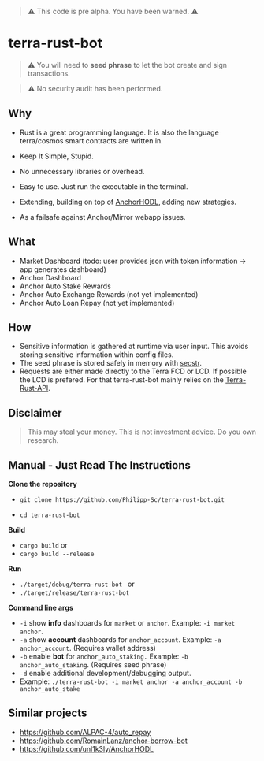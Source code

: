 > :warning: This code is pre alpha. You have been warned. :warning:

# terra-rust-bot


> :warning: You will need to **seed phrase** to let the bot create and sign transactions.

> :warning: No security audit has been performed.


## Why

* Rust is a great programming language. It is also the language terra/cosmos smart contracts are written in.
* Keep It Simple, Stupid. 
* No unnecessary libraries or overhead.
* Easy to use. Just run the executable in the terminal.

* Extending, building on top of <a href="https://github.com/unl1k3ly/AnchorHODL">AnchorHODL</a>, adding new strategies.
* As a failsafe against Anchor/Mirror webapp issues.

## What 

* Market Dashboard (todo: user provides json with token information -> app generates dashboard)
* Anchor Dashboard
* Anchor Auto Stake Rewards
* Anchor Auto Exchange Rewards (not yet implemented)
* Anchor Auto Loan Repay (not yet implemented)

## How


* Sensitive information is gathered at runtime via user input. This avoids storing sensitive information within config files.
* The seed phrase is stored safely in memory with <a href="https://github.com/unrelentingtech/secstr">secstr</a>.
* Requests are either made directly to the Terra FCD or LCD. If possible the LCD is prefered. For that terra-rust-bot mainly relies on the [Terra-Rust-API](https://crates.io/crates/terra-rust-api).

## Disclaimer

> This may steal your money. This is not investment advice. Do you own research.


## Manual - Just Read The Instructions

**Clone the repository**

* `git clone https://github.com/Philipp-Sc/terra-rust-bot.git`

* `cd terra-rust-bot`


**Build**

* `cargo build` or
* `cargo build --release`


**Run**

* `./target/debug/terra-rust-bot ` or
* `./target/release/terra-rust-bot `


**Command line args**

* `-i` show **info** dashboards for `market` or `anchor`. Example: `-i market anchor`. 
* `-a` show **account** dashboards for `anchor_account`.  Example: `-a anchor_account`. (Requires wallet address)
* `-b` enable **bot** for `anchor_auto_staking.`  Example: `-b anchor_auto_staking`. (Requires seed phrase)
* `-d` enable additional development/debugging output.
* Example: `./terra-rust-bot -i market anchor -a anchor_account -b anchor_auto_stake`

## Similar projects
- https://github.com/ALPAC-4/auto_repay
- https://github.com/RomainLanz/anchor-borrow-bot
- https://github.com/unl1k3ly/AnchorHODL

